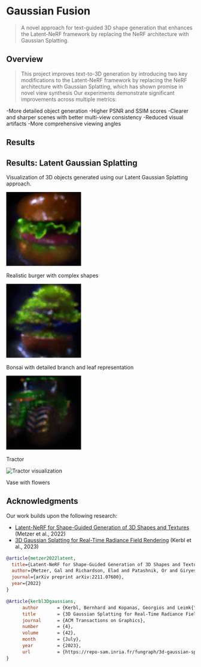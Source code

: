 # Gaussian Fusion

> A novel approach for text-guided 3D shape generation that enhances the Latent-NeRF framework by replacing the NeRF architecture with Gaussian Splatting.

## Overview
> This project improves text-to-3D generation by introducing two key modifications to the Latent-NeRF framework by replacing the NeRF architecture with Gaussian Splatting, which has shown promise in novel view synthesis
> Our experiments demonstrate significant improvements across multiple metrics:

-More detailed object generation
-Higher PSNR and SSIM scores
-Clearer and sharper scenes with better multi-view consistency
-Reduced visual artifacts
-More comprehensive viewing angles

## Results
<div class="results-container">
  <h2>Results: Latent Gaussian Splatting</h2>
  <p class="description">Visualization of 3D objects generated using our Latent Gaussian Splatting approach.</p>
  
  <div class="results-grid">
    <div class="result-item">
        <img src="Gaus-fusion-20250305T130207Z-001/Gaus-fusion/burger.gif" alt="Tree visualization" width="200">
        <p>Realistic burger with complex shapes</p>
    </div>
    <div class="result-item">
        <img src="Gaus-fusion-20250305T130207Z-001/Gaus-fusion/bonsai.gif" alt="Flowers visualization" width="200">
        <p>Bonsai with detailed branch and leaf representation</p>
    </div>
    <div class="result-item">
        <img src="Gaus-fusion-20250305T130207Z-001/Gaus-fusion/tractor.gif" alt="Bonsai visualization" width="200">
        <p>Tractor</p>
    </div>
    <div class="result-item">
        <img src="Gaus-fusion-20250305T130207Z-001/Gaus-fusion/vase.gig" alt="Tractor visualization" width="200">
        <p>Vase with flowers</p>
    </div>
</div>


## Acknowledgments
Our work builds upon the following research:

- [Latent-NeRF for Shape-Guided Generation of 3D Shapes and Textures](https://arxiv.org/abs/2211.07600) (Metzer et al., 2022)
- [3D Gaussian Splatting for Real-Time Radiance Field Rendering]([https://repo-sam.inria.fr/fungraph/3d-gaussian-splatting/3d_gaussian_splatting_high.pdf]) (Kerbl et al., 2023)


```bibtex
@article{metzer2022latent,
  title={Latent-NeRF for Shape-Guided Generation of 3D Shapes and Textures},
  author={Metzer, Gal and Richardson, Elad and Patashnik, Or and Giryes, Raja and Cohen-Or, Daniel},
  journal={arXiv preprint arXiv:2211.07600},
  year={2022}
}
```

```bibtex
@Article{kerbl3Dgaussians,
      author       = {Kerbl, Bernhard and Kopanas, Georgios and Leimk{\"u}hler, Thomas and Drettakis, George},
      title        = {3D Gaussian Splatting for Real-Time Radiance Field Rendering},
      journal      = {ACM Transactions on Graphics},
      number       = {4},
      volume       = {42},
      month        = {July},
      year         = {2023},
      url          = {https://repo-sam.inria.fr/fungraph/3d-gaussian-splatting/}
}
```




